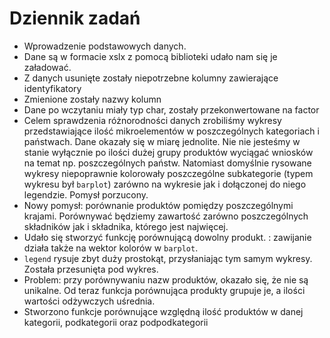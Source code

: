 # Dziennik zadań

- Wprowadzenie podstawowych danych.
- Dane są w formacie xslx z pomocą biblioteki udało nam się je załadować.
- Z danych usunięte zostały niepotrzebne kolumny zawierające identyfikatory
- Zmienione zostały nazwy kolumn
- Dane po wczytaniu miały typ char, zostały przekonwertowane na factor
- Celem sprawdzenia różnorodności danych zrobiliśmy wykresy przedstawiające
  ilość mikroelementów w poszczególnych kategoriach i państwach. Dane okazały
  się w miarę jednolite. Nie nie jesteśmy w stanie wyłącznie po ilości dużej
  grupy produktów wyciągać wniosków na temat np. poszczególnych państw.
  Natomiast domyślnie rysowane wykresy niepoprawnie kolorowały poszczególne
  subkategorie (typem wykresu był `barplot`) zarówno na wykresie jak i
  dołączonej do niego legendzie. Pomysł porzucony.
- Nowy pomysł: porównanie produktów pomiędzy poszczególnymi krajami. Porównywać
  będziemy zawartość zarówno poszczególnych składników jak i składnika, którego
  jest najwięcej.
- Udało się stworzyć funkcję porównującą dowolny produkt. : zawijanie działa
  także na wektor kolorów w `barplot`.
- `legend` rysuje zbyt duży prostokąt, przysłaniając tym samym wykresy. Została
  przesunięta pod wykres.
- Problem: przy porównywaniu nazw produktów, okazało się, że nie są unikalne. Od
  teraz funkcja porównująca produkty grupuje je, a ilości wartości odżywczych
  uśrednia.
- Stworzono funkcje porównujące względną ilość produktów w danej kategorii,
  podkategorii oraz podpodkategorii
